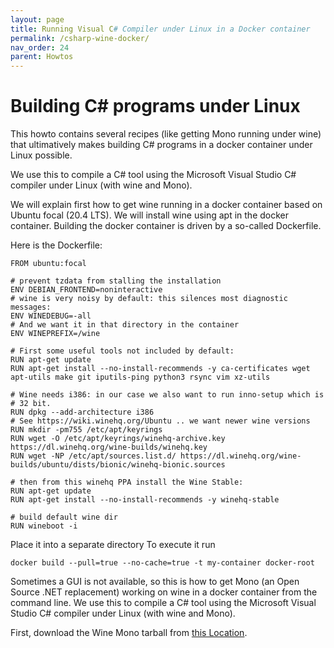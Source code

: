 ```yaml
---
layout: page
title: Running Visual C# Compiler under Linux in a Docker container
permalink: /csharp-wine-docker/
nav_order: 24
parent: Howtos
---
```


# [](#header-1) Building C# programs under Linux

This howto contains several recipes (like getting Mono
running under wine) that ultimatively makes building
C# programs in a docker container under Linux possible.

We use this to compile a C# tool using the Microsoft Visual
Studio C# compiler under Linux (with wine and Mono).

We will explain first how to get wine running in a docker
container based on Ubuntu focal (20.4 LTS). We will install
wine using apt in the docker container. Building the docker
container is driven by a so-called Dockerfile.

Here is the Dockerfile:

    FROM ubuntu:focal

    # prevent tzdata from stalling the installation
    ENV DEBIAN_FRONTEND=noninteractive
    # wine is very noisy by default: this silences most diagnostic messages:
    ENV WINEDEBUG=-all
    # And we want it in that directory in the container
    ENV WINEPREFIX=/wine

    # First some useful tools not included by default:
    RUN apt-get update
    RUN apt-get install --no-install-recommends -y ca-certificates wget apt-utils make git iputils-ping python3 rsync vim xz-utils

    # Wine needs i386: in our case we also want to run inno-setup which is
    # 32 bit.
    RUN dpkg --add-architecture i386
    # See https://wiki.winehq.org/Ubuntu .. we want newer wine versions
    RUN mkdir -pm755 /etc/apt/keyrings
    RUN wget -O /etc/apt/keyrings/winehq-archive.key https://dl.winehq.org/wine-builds/winehq.key
    RUN wget -NP /etc/apt/sources.list.d/ https://dl.winehq.org/wine-builds/ubuntu/dists/bionic/winehq-bionic.sources

    # then from this winehq PPA install the Wine Stable:
    RUN apt-get update
    RUN apt-get install --no-install-recommends -y winehq-stable

    # build default wine dir
    RUN wineboot -i

Place it into a separate directory
To execute it run

    docker build --pull=true --no-cache=true -t my-container docker-root

Sometimes a GUI is not available, so this is how to get Mono
(an Open Source .NET replacement) working on wine in a docker
container from the command line. We use this to compile a C#
tool using the Microsoft Visual Studio C# compiler under
Linux (with wine and Mono).

First, download the Wine Mono tarball from [this Location](https://dl.winehq.org/wine/wine-mono/7.4.0/wine-mono-7.4.0-x86.tar.xz).
